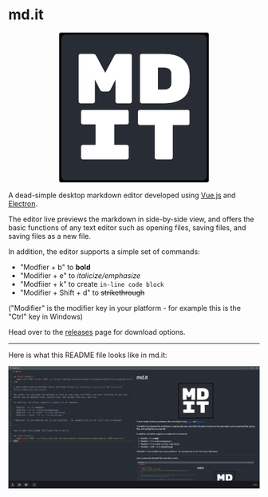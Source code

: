 # md.it

<p align="center">
  <img width="300" height="300" src="https://github.com/sharvenp/md.it/blob/main/public/icon.png?raw=true">
</p>

A dead-simple desktop markdown editor developed using [Vue.js](https://vuejs.org/) and [Electron](https://www.electronjs.org/).

The editor live previews the markdown in side-by-side view, and offers the basic functions of any text editor such as opening files, saving files, and saving files as a new file.

In addition, the editor supports a simple set of commands:

- "Modfier + b" to **bold**
- "Modifier + e" to _italicize/emphasize_
- "Modfiier + k" to create `in-line code block`
- "Modifier + Shift + d" to ~~strikethrough~~ 

("Modifier" is the modifier key in your platform - for example this is the "Ctrl" key in Windows)

Head over to the [releases](https://github.com/sharvenp/md.it/releases) page for download options.

----

Here is what this README file looks like in md.it:

<p align="center">
  <img width="1000" src="https://github.com/sharvenp/md.it/blob/main/readme/demo-pic.PNG?raw=true">
</p>
